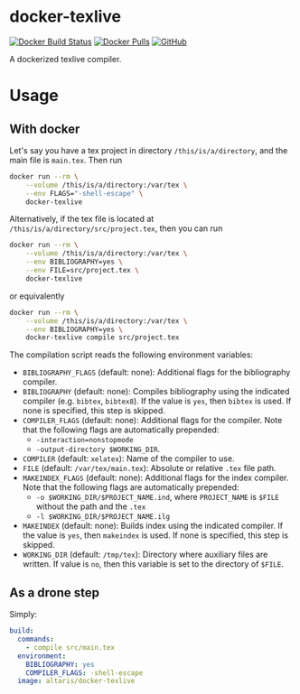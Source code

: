 docker-texlive
==============

[![Docker Build Status](https://img.shields.io/docker/build/altaris/docker-texlive.svg)](https://hub.docker.com/r/altaris/docker-texlive/)
[![Docker Pulls](https://img.shields.io/docker/pulls/altaris/docker-texlive.svg)](https://hub.docker.com/r/altaris/docker-texlive/)
[![GitHub](https://img.shields.io/github/license/altaris/docker-texlive.svg)](https://choosealicense.com/licenses/mit/)

A dockerized texlive compiler.

# Usage

## With docker

Let's say you have a tex project in directory `/this/is/a/directory`, and the main file is `main.tex`. Then run

```sh
docker run --rm \
    --volume /this/is/a/directory:/var/tex \
    --env FLAGS="-shell-escape" \
    docker-texlive
```

Alternatively, if the tex file is located at `/this/is/a/directory/src/project.tex`, then you can run

```sh
docker run --rm \
    --volume /this/is/a/directory:/var/tex \
    --env BIBLIOGRAPHY=yes \
    --env FILE=src/project.tex \
    docker-texlive
```

or equivalently

```sh
docker run --rm \
    --volume /this/is/a/directory:/var/tex \
    --env BIBLIOGRAPHY=yes \
    docker-texlive compile src/project.tex
```

The compilation script reads the following environment variables:

* `BIBLIOGRAPHY_FLAGS` (default: none): Additional flags for the bibliography compiler.
* `BIBLIOGRAPHY` (default: none): Compiles bibliography using the indicated compiler (e.g. `bibtex`, `bibtex8`). If the value is `yes`, then `bibtex` is used. If none is specified, this step is skipped.
* `COMPILER_FLAGS` (default: none): Additional flags for the compiler. Note that the following flags are automatically prepended:
    - `-interaction=nonstopmode`
    - `-output-directory $WORKING_DIR`.
* `COMPILER` (default: `xelatex`): Name of the compiler to use.
* `FILE` (default: `/var/tex/main.tex`): Absolute or relative `.tex` file path.
* `MAKEINDEX_FLAGS` (default: none): Additional flags for the index compiler. Note that the following flags are automatically prepended:
    - `-o $WORKING_DIR/$PROJECT_NAME.ind`, where `PROJECT_NAME` is `$FILE` without the path and the `.tex`
    - `-l $WORKING_DIR/$PROJECT_NAME.ilg`
* `MAKEINDEX` (default: none): Builds index using the indicated compiler. If the value is `yes`, then `makeindex` is used. If none is specified, this step is skipped.
* `WORKING_DIR` (default: `/tmp/tex`): Directory where auxiliary files are written. If value is `no`, then this variable is set to the directory of `$FILE`.

## As a drone step

Simply:

```yaml
build:
  commands:
    - compile src/main.tex
  environment:
    BIBLIOGRAPHY: yes
    COMPILER_FLAGS: -shell-escape
  image: altaris/docker-texlive
```
